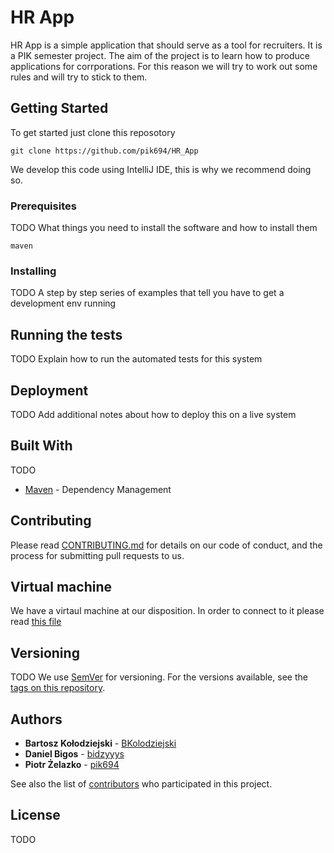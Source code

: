 # HR App

HR App is a simple application that should serve as a tool for recruiters. 
It is a PIK semester project. 
The aim of the project is to learn how to produce applications for corrporations. 
For this reason we will try to work out some rules and will try to stick to them.

## Getting Started

To get started just clone this reposotory
```
git clone https://github.com/pik694/HR_App
```
We develop this code using IntelliJ IDE, this is why we recommend doing so.

### Prerequisites
TODO
What things you need to install the software and how to install them

```
maven
```

### Installing
TODO
A step by step series of examples that tell you have to get a development env running

## Running the tests
TODO
Explain how to run the automated tests for this system

## Deployment
TODO
Add additional notes about how to deploy this on a live system

## Built With
TODO
* [Maven](https://maven.apache.org/) - Dependency Management

## Contributing

Please read [CONTRIBUTING.md](https://github.com/pik694/HR_App/blob/devel/new/17/readme/CONTRIBUTING.md) for details on our code of conduct, and the process for submitting pull requests to us.

## Virtual machine

We have a virtaul machine at our disposition. In order to connect to it please read [this file](https://github.com/pik694/HR_App/blob/devel/new/17/readme/Tunneling%20to%20PIK10.md)

## Versioning
TODO
We use [SemVer](http://semver.org/) for versioning. For the versions available, see the [tags on this repository](https://github.com/your/project/tags). 

## Authors

* **Bartosz Kołodziejski** - [BKolodziejski](https://github.com/BKolodziejski)
* **Daniel Bigos** - [bidzyyys](https://github.com/bidzyyys)
* **Piotr Żelazko** - [pik694](https://github.com/pik694)


See also the list of [contributors](https://github.com/pik694/HR_App/contributors) who participated in this project.

## License

TODO

